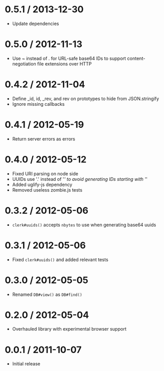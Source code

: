 0.5.1 / 2013-12-30
==================

  * Update dependencies


0.5.0 / 2012-11-13
==================

  * Use ~ instead of . for URL-safe base64 IDs to support content-negotiation
    file extensions over HTTP


0.4.2 / 2012-11-04
==================

  * Define _id, id, _rev, and rev on prototypes to hide from JSON.stringify
  * Ignore missing callbacks


0.4.1 / 2012-05-19
==================

  * Return server errors as errors


0.4.0 / 2012-05-12
==================

  * Fixed URI parsing on node side
  * UUIDs use '.' instead of '_' to avoid generating IDs starting with '_'
  * Added uglify-js dependency
  * Removed useless zombie.js tests


0.3.2 / 2012-05-06
==================

  * `clerk#uuids()` accepts `nbytes` to use when generating base64 uuids


0.3.1 / 2012-05-06
==================

  * Fixed `clerk#uuids()` and added relevant tests


0.3.0 / 2012-05-05
==================

  * Renamed `DB#view()` as `DB#find()`


0.2.0 / 2012-05-04
==================

  * Overhauled library with experimental browser support


0.0.1 / 2011-10-07
==================

  * Initial release

